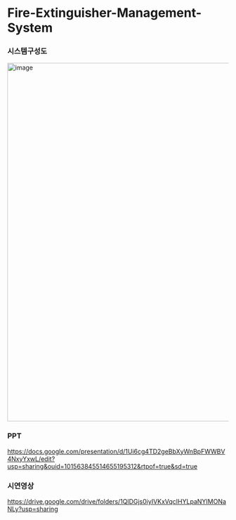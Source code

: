 # Fire-Extinguisher-Management-System

### 시스템구성도
<img width="816" alt="image" src="https://github.com/jjhwan-h/Fire-Extinguisher-Management-System/assets/92563695/7389f85f-8970-4b47-b7ac-379b68378180">

### PPT
https://docs.google.com/presentation/d/1Ui6cg4TD2geBbXyWnBpFWWBV4NxyYxwL/edit?usp=sharing&ouid=101563845514655195312&rtpof=true&sd=true

### 시연영상
https://drive.google.com/drive/folders/1QlDGjs0iyIVKxVqcIHYLpaNYIMONaNLy?usp=sharing


